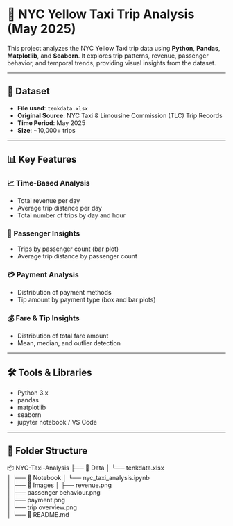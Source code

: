 # 🗽 NYC Yellow Taxi Trip Analysis (May 2025)

This project analyzes the NYC Yellow Taxi trip data using **Python**, **Pandas**, **Matplotlib**, and **Seaborn**. It explores trip patterns, revenue, passenger behavior, and temporal trends, providing visual insights from the dataset.

---

## 📁 Dataset

- **File used**: `tenkdata.xlsx`
- **Original Source**: NYC Taxi & Limousine Commission (TLC) Trip Records
- **Time Period**: May 2025
- **Size**: ~10,000+ trips

---

## 📊 Key Features

### 📈 Time-Based Analysis
- Total revenue per day
- Average trip distance per day
- Total number of trips by day and hour

### 👥 Passenger Insights
- Trips by passenger count (bar plot)
- Average trip distance by passenger count

### 💳 Payment Analysis
- Distribution of payment methods
- Tip amount by payment type (box and bar plots)

### 💰 Fare & Tip Insights
- Distribution of total fare amount
- Mean, median, and outlier detection

---

## 🛠️ Tools & Libraries

- Python 3.x
- pandas
- matplotlib
- seaborn
- jupyter notebook / VS Code

---

## 📂 Folder Structure
📦 NYC-Taxi-Analysis
├── 📁 Data
│   └── tenkdata.xlsx                      
│
├── 📁 Notebook
│   └── nyc_taxi_analysis.ipynb            
│
├── 📁 Images
│   ├── revenue.png                        
│   ├── passenger behaviour.png            
│   ├── payment.png                        
│   └── trip overview.png                  
│
└── 📄 README.md                            
